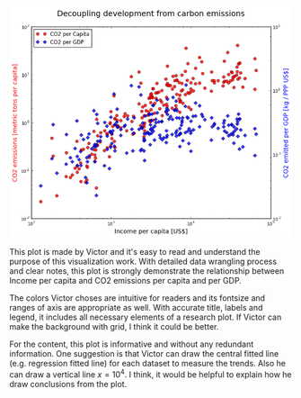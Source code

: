  ![vsg247](vsg247.png)

This plot is made by Victor and it's easy to read and understand the purpose of this visualization work. With detailed data wrangling process and clear notes, this plot is strongly demonstrate the relationship between Income per capita and CO2 emissions per capita and per GDP.

The colors Victor choses are intuitive for readers and its fontsize and ranges of axis are appropriate as well. With accurate title, labels and legend, it includes all necessary elements of a research plot. If Victor can make the background with grid, I think it could be better.

For the content, this plot is informative and without any redundant information. One suggestion is that Victor can draw the central fitted line (e.g. regression fitted line) for each dataset to measure the trends. Also he can draw a vertical line $x=10^4​$. I think, it would be helpful to explain how he draw conclusions from the plot. 
